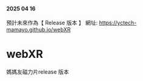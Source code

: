 
#### 2025 04 16
預計未來作為【 Release 版本 】
網址: 
    https://yctech-mamayo.github.io/webXR


# webXR
媽媽友磁力片release 版本



